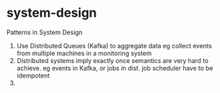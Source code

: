 # system-design
Patterns in System Design

1) Use Distributed Queues (Kafka) to aggregate data eg collect events from multiple machines in a monitoring system
2) Distributed systems imply exactly once semantics are very hard to achieve. eg events in Kafka, or jobs in dist. job scheduler have to be idempotent
3) 
